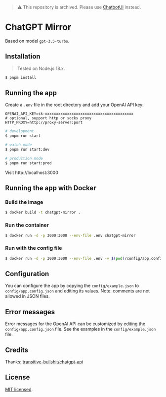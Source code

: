 <!-- Archive notice -->
> :warning: This repository is archived. Please use [ChatbotUI](https://github.com/mckaywrigley/chatbot-ui) instead.

# ChatGPT Mirror

Based on model `gpt-3.5-turbo`.

## Installation

> Tested on Node.js 18.x.

```bash
$ pnpm install
```

## Running the app

Create a `.env` file in the root directory and add your OpenAI API key:

```properties
OPENAI_API_KEY=sk-xxxxxxxxxxxxxxxxxxxxxxxxxxxxxxxxxxxxxxxx
# optional, support http or socks proxy
HTTP_PROXY=http://proxy-server:port
```

```bash
# development
$ pnpm run start

# watch mode
$ pnpm run start:dev

# production mode
$ pnpm run start:prod
```

Visit http://localhost:3000

## Running the app with Docker

### Build the image

```bash
$ docker build -t chatgpt-mirror .
```

### Run the container

```bash
$ docker run -d -p 3000:3000 --env-file .env chatgpt-mirror
```

### Run with the config file

```bash
$ docker run -d -p 3000:3000 --env-file .env -v $(pwd)/config/app.config.json:/app/config/app.config.json chatgpt-mirror
```

## Configuration

You can configure the app by copying the `config/example.json` to `config/app.config.json`
and editing its values. Note: comments are not allowed in JSON files.

## Error messages

Error messages for the OpenAI API can be customized by editing the `config/app.config.json` file. See the examples in the `config/example.json` file.

## Credits

Thanks: [transitive-bullshit/chatgpt-api](https://github.com/transitive-bullshit/chatgpt-api)

## License

[MIT licensed](LICENSE).
